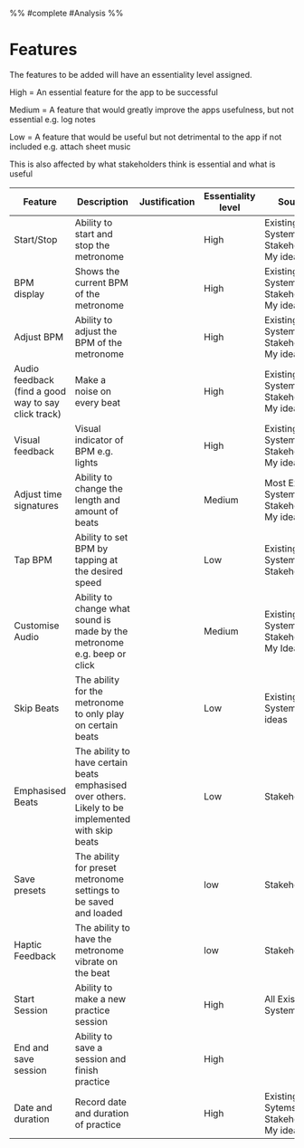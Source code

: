 %%
#complete
#Analysis
%%
# Features

The features to be added will have an essentiality level assigned. 

High = An essential feature for the app to be successful 

Medium = A feature that would greatly improve the apps usefulness, but not essential e.g. log notes 

Low = A feature that would be useful but not detrimental to the app if not included e.g. attach sheet music 

This is also affected by what stakeholders think is essential and what is useful

| Feature                                             | Description                                                                                        | Justification | Essentiality level | Source                                        |
| --------------------------------------------------- | -------------------------------------------------------------------------------------------------- | ------------- | ------------------ | --------------------------------------------- |
| Start/Stop                                          | Ability to start and stop the metronome                                                            |               | High               | Existing Systems, Stakeholders, My ideas      |
| BPM display                                         | Shows the current BPM of the metronome                                                             |               | High               | Existing Systems, Stakeholders, My ideas      |
| Adjust BPM                                          | Ability to adjust the BPM of the metronome                                                         |               | High               | Existing Systems, Stakeholders, My ideas      |
| Audio feedback (find a good way to say click track) | Make a noise on every beat                                                                         |               | High               | Existing Systems, Stakeholders, My ideas      |
| Visual feedback                                     | Visual indicator of BPM e.g. lights                                                                |               | High               | Existing Systems, Stakeholders, My ideas      |
| Adjust time signatures                              | Ability to change the length and amount of beats                                                   |               | Medium             | Most Existing Systems, Stakeholders, My ideas |
| Tap BPM                                             | Ability to set BPM by tapping at the desired speed                                                 |               | Low                | Existing Systems, Stakeholders                |
| Customise Audio                                     | Ability to change what sound is made by the metronome e.g. beep or click                           |               | Medium             | Existing Systems, Stakeholders, My Ideas      |
| Skip Beats                                          | The ability for the metronome to only play on certain beats                                        |               | Low                | Existing Systems, My ideas                    |
| Emphasised Beats                                    | The ability to have certain beats emphasised over others. Likely to be implemented with skip beats |               | Low                | Stakeholders                                  |
| Save presets                                        | The ability for preset metronome settings to be saved and loaded                                   |               | low                | Stakeholders                                  |
| Haptic Feedback                                     | The ability to have the metronome vibrate on the beat                                              |               | low                | Stakeholders                                  |
| Start Session                                       | Ability to make a new practice session                                                             |               | High               | All Existing Systems,                         |
| End and save session                                | Ability to save a session and finish practice                                                      |               | High               |                                               |
| Date and duration                                   | Record date and duration of practice                                                               |               | High               | Existing Sytems, Stakeholders, My ideas       |
